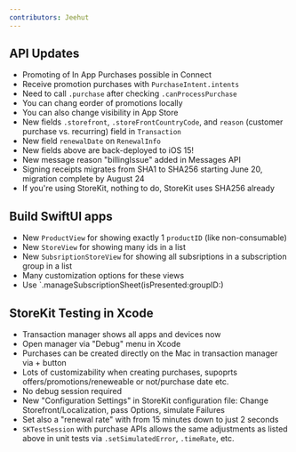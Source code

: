 ```yaml
---
contributors: Jeehut
---
```


## API Updates
- Promoting of In App Purchases possible in Connect
- Receive promotion purchases with `PurchaseIntent.intents`
- Need to call `.purchase` after checking `.canProcessPurchase`
- You can chang eorder of promotions locally
- You can also change visibility in App Store
- New fields `.storefront`, `.storeFrontCountryCode`, and `reason` (customer purchase vs. recurring) field in `Transaction`
- New field `renewalDate` on `RenewalInfo`
- New fields above are back-deployed to iOS 15!
- New message reason "billingIssue" added in Messages API
- Signing receipts migrates from SHA1 to SHA256 starting June 20, migration complete by August 24
- If you're using StoreKit, nothing to do, StoreKit uses SHA256 already

## Build SwiftUI apps
- New `ProductView` for showing exactly 1 `productID` (like non-consumable)
- New `StoreView` for showing many ids in a list
- New `SubsriptionStoreView` for showing all subsriptions in a subscription group in a list
- Many customization options for these views
- Use `.manageSubscriptionSheet(isPresented:groupID:)

## StoreKit Testing in Xcode
- Transaction manager shows all apps and devices now
- Open manager via "Debug" menu in Xcode
- Purchases can be created directly on the Mac in transaction manager via + button
- Lots of customizability when creating purchases, supoprts offers/promotions/reneweable or not/purchase date etc.
- No debug session required
- New "Configuration Settings" in StoreKit configuration file: Change Storefront/Localization, pass Options, simulate Failures
- Set also a "renewal rate" with from 15 minutes down to just 2 seconds
- `SKTestSession` with purchase APIs allows the same adjustments as listed above in unit tests via `.setSimulatedError`, `.timeRate`, etc.
